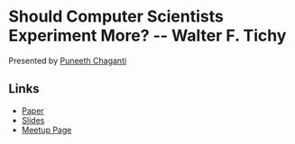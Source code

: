 # Should Computer Scientists Experiment More? -- Walter F. Tichy

Presented by [Puneeth Chaganti](http://punchagan.muse-amuse.in)

## Links
- [Paper](./tichy98.pdf)
- [Slides](./tichy98-slides.pdf)
- [Meetup Page](http://www.meetup.com/papers-we-love-hyderabad/events/219111356)
